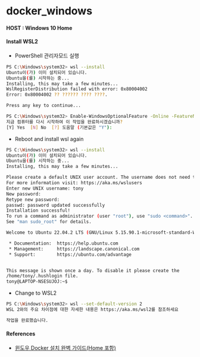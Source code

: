 # docker_windows

#### HOST : Windows 10 Home
#### Install WSL2

* PowerShell 관리자모드 실행
```bash
PS C:\Windows\system32> wsl --install
Ubuntu이(가) 이미 설치되어 있습니다.
Ubuntu을(를) 시작하는 중...
Installing, this may take a few minutes...
WslRegisterDistribution failed with error: 0x80004002
Error: 0x80004002 ?? ?????? ???? ????.

Press any key to continue...

PS C:\Windows\system32> Enable-WindowsOptionalFeature -Online -FeatureName Microsoft-Windows-Subsystem-Linux
지금 컴퓨터를 다시 시작하여 이 작업을 완료하시겠습니까?
[Y] Yes  [N] No  [?] 도움말 (기본값은 "Y"):
```

* Reboot and install wsl again

```bash
PS C:\Windows\system32> wsl --install
Ubuntu이(가) 이미 설치되어 있습니다.
Ubuntu을(를) 시작하는 중...
Installing, this may take a few minutes...

Please create a default UNIX user account. The username does not need to match your Windows username.
For more information visit: https://aka.ms/wslusers
Enter new UNIX username: tony
New password:
Retype new password:
passwd: password updated successfully
Installation successful!
To run a command as administrator (user "root"), use "sudo <command>".
See "man sudo_root" for details.

Welcome to Ubuntu 22.04.2 LTS (GNU/Linux 5.15.90.1-microsoft-standard-WSL2 x86_64)

 * Documentation:  https://help.ubuntu.com
 * Management:     https://landscape.canonical.com
 * Support:        https://ubuntu.com/advantage


This message is shown once a day. To disable it please create the
/home/tony/.hushlogin file.
tony@LAPTOP-NSESUJOJ:~$
```

* Change to WSL2
```bash
PS C:\Windows\system32> wsl --set-default-version 2
WSL 2와의 주요 차이점에 대한 자세한 내용은 https://aka.ms/wsl2를 참조하세요

작업을 완료했습니다.
```

#### References
* [윈도우 Docker 설치 완벽 가이드(Home 포함)](https://www.lainyzine.com/ko/article/a-complete-guide-to-how-to-install-docker-desktop-on-windows-10/)

